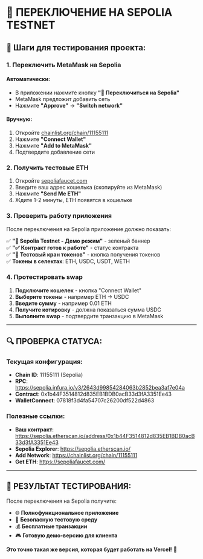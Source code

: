 # 🧪 ПЕРЕКЛЮЧЕНИЕ НА SEPOLIA TESTNET

## 🎯 Шаги для тестирования проекта:

### 1. **Переключить MetaMask на Sepolia**

#### Автоматически:
- В приложении нажмите кнопку **"🔗 Переключиться на Sepolia"**
- MetaMask предложит добавить сеть
- Нажмите **"Approve"** → **"Switch network"**

#### Вручную:
1. Откройте [chainlist.org/chain/11155111](https://chainlist.org/chain/11155111)
2. Нажмите **"Connect Wallet"**
3. Нажмите **"Add to MetaMask"**
4. Подтвердите добавление сети

### 2. **Получить тестовые ETH**

1. Откройте [sepoliafaucet.com](https://sepoliafaucet.com/)
2. Введите ваш адрес кошелька (скопируйте из MetaMask)
3. Нажмите **"Send Me ETH"**
4. Ждите 1-2 минуты, ETH появятся в кошельке

### 3. **Проверить работу приложения**

После переключения на Sepolia приложение должно показать:

✅ **"🧪 Sepolia Testnet - Демо режим"** - зеленый баннер  
✅ **"✅ Контракт готов к работе"** - статус контракта  
✅ **"🚰 Тестовый кран токенов"** - кнопка получения токенов  
✅ **Токены в селектах**: ETH, USDC, USDT, WETH  

### 4. **Протестировать swap**

1. **Подключите кошелек** - кнопка "Connect Wallet"
2. **Выберите токены** - например ETH → USDC
3. **Введите сумму** - например 0.01 ETH
4. **Получите котировку** - должна показаться сумма USDC
5. **Выполните swap** - подтвердите транзакцию в MetaMask

---

## 🔍 ПРОВЕРКА СТАТУСА:

### Текущая конфигурация:
- **Chain ID**: 11155111 (Sepolia)
- **RPC**: https://sepolia.infura.io/v3/2643d99854284063b2852bea3af7e04a
- **Contract**: 0x1b44F3514812d835EB1BDB0acB33d3fA3351Ee43
- **WalletConnect**: 07818f3d4fa54707c26200df522d4863

### Полезные ссылки:
- **Ваш контракт**: https://sepolia.etherscan.io/address/0x1b44F3514812d835EB1BDB0acB33d3fA3351Ee43
- **Sepolia Explorer**: https://sepolia.etherscan.io/
- **Add Network**: https://chainlist.org/chain/11155111
- **Get ETH**: https://sepoliafaucet.com/

---

## 🎉 РЕЗУЛЬТАТ ТЕСТИРОВАНИЯ:

После переключения на Sepolia получите:
- 🌐 **Полнофункциональное приложение**
- 🔐 **Безопасную тестовую среду** 
- 💰 **Бесплатные транзакции**
- 🎮 **Готовую демо-версию для клиента**

**Это точно такая же версия, которая будет работать на Vercel!** 🚀
